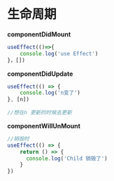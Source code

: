 # 生命周期
**componentDidMount**
```js
useEffect(()=>{
	console.log('use Effect') 
}，[])
```

**componentDidUpdate**
```js
useEffect(() => { 
	console.log('n变了')
}, [n])
  
//想在n 更新的时候去更新
```

**componentWillUnMount**
```js
//销毁时
useEffect(() => { 
	return () => { 
	  console.log('Child 销毁了')
	}
})
```